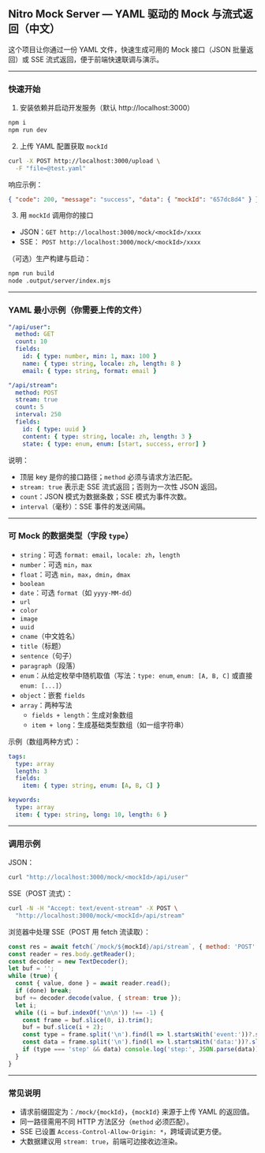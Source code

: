 ## Nitro Mock Server — YAML 驱动的 Mock 与流式返回（中文）

这个项目让你通过一份 YAML 文件，快速生成可用的 Mock 接口（JSON 批量返回）或 SSE 流式返回，便于前端快速联调与演示。

---

### 快速开始

1) 安装依赖并启动开发服务（默认 http://localhost:3000）
```bash
npm i
npm run dev
```

2) 上传 YAML 配置获取 `mockId`
```bash
curl -X POST http://localhost:3000/upload \
  -F "file=@test.yaml"
```
响应示例：
```json
{ "code": 200, "message": "success", "data": { "mockId": "657dc8d4" } }
```

3) 用 `mockId` 调用你的接口
- JSON：`GET http://localhost:3000/mock/<mockId>/xxxx`
- SSE： `POST http://localhost:3000/mock/<mockId>/xxxx`

（可选）生产构建与启动：
```bash
npm run build
node .output/server/index.mjs
```

---

### YAML 最小示例（你需要上传的文件）
```yaml
"/api/user":
  method: GET
  count: 10
  fields:
    id: { type: number, min: 1, max: 100 }
    name: { type: string, locale: zh, length: 8 }
    email: { type: string, format: email }

"/api/stream":
  method: POST
  stream: true
  count: 5
  interval: 250
  fields:
    id: { type: uuid }
    content: { type: string, locale: zh, length: 3 }
    state: { type: enum, enum: [start, success, error] }
```

说明：
- 顶层 key 是你的接口路径；`method` 必须与请求方法匹配。
- `stream: true` 表示走 SSE 流式返回；否则为一次性 JSON 返回。
- `count`：JSON 模式为数据条数；SSE 模式为事件次数。
- `interval`（毫秒）：SSE 事件的发送间隔。

---

### 可 Mock 的数据类型（字段 `type`）
- `string`：可选 `format: email`，`locale: zh`，`length`
- `number`：可选 `min`，`max`
- `float`：可选 `min`，`max`，`dmin`，`dmax`
- `boolean`
- `date`：可选 `format`（如 `yyyy-MM-dd`）
- `url`
- `color`
- `image`
- `uuid`
- `cname`（中文姓名）
- `title`（标题）
- `sentence`（句子）
- `paragraph`（段落）
- `enum`：从给定枚举中随机取值（写法：`type: enum`, `enum: [A, B, C]` 或直接 `enum: [...]`）
- `object`：嵌套 `fields`
- `array`：两种写法
  - `fields + length`：生成对象数组
  - `item + long`：生成基础类型数组（如一组字符串）

示例（数组两种方式）：
```yaml
tags:
  type: array
  length: 3
  fields:
    item: { type: string, enum: [A, B, C] }

keywords:
  type: array
  item: { type: string, long: 10, length: 6 }
```

---

### 调用示例

JSON：
```bash
curl "http://localhost:3000/mock/<mockId>/api/user"
```

SSE（POST 流式）：
```bash
curl -N -H "Accept: text/event-stream" -X POST \
  "http://localhost:3000/mock/<mockId>/api/stream"
```

浏览器中处理 SSE（POST 用 fetch 流读取）：
```js
const res = await fetch(`/mock/${mockId}/api/stream`, { method: 'POST' });
const reader = res.body.getReader();
const decoder = new TextDecoder();
let buf = '';
while (true) {
  const { value, done } = await reader.read();
  if (done) break;
  buf += decoder.decode(value, { stream: true });
  let i;
  while ((i = buf.indexOf('\n\n')) !== -1) {
    const frame = buf.slice(0, i).trim();
    buf = buf.slice(i + 2);
    const type = frame.split('\n').find(l => l.startsWith('event:'))?.slice(6).trim();
    const data = frame.split('\n').find(l => l.startsWith('data:'))?.slice(5).trim();
    if (type === 'step' && data) console.log('step:', JSON.parse(data));
  }
}
```

---

### 常见说明
- 请求前缀固定为：`/mock/{mockId}`，`{mockId}` 来源于上传 YAML 的返回值。
- 同一路径需用不同 HTTP 方法区分（`method` 必须匹配）。
- SSE 已设置 `Access-Control-Allow-Origin: *`，跨域调试更方便。
- 大数据建议用 `stream: true`，前端可边接收边渲染。


